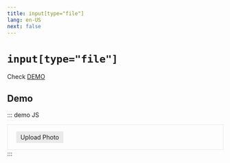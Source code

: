 ```yaml
---
title: input[type="file"]
lang: en-US
next: false
---
```


# `input[type="file"]`

Check [DEMO](https://codepen.io/uvoro/pen/bXMbwo)

## Demo

::: demo JS
<html>
  <div class="demo-frame">
    <input
      type="file"
      id="input-file"
      name="input-file"
      accept="image/*"
      onchange={handleChange}
      hidden
    />
    <label class="btn-upload" for="input-file" role="button">
      Upload Photo
    </label>
  </div>
</html>
<script>
// handles changes in input[type="file"]
const handleChange = () => {
  const fileUploader = document.querySelector('#input-file');
  const getFile = fileUploader.files
  if (getFile.length !== 0) {
    const uploadedFile = getFile[0];
    readFile(uploadedFile);
  }
}
// FileReader
const readFile = (uploadedFile) => {
  if (uploadedFile) {
    const reader = new FileReader();
    reader.onload = () => {
      const parent = document.querySelector('.preview-box');
      // render html for a preview of image uploaded
      parent.innerHTML = `<img class="preview-content" src=${reader.result} />`;
    };
    // reader converts image file to Data URL
    reader.readAsDataURL(uploadedFile);
  }
};
</script>
<style>
  .demo-frame {
    padding: 20px;
    border: 1px solid #e7e7e7;
  }
  .btn-upload {
    padding: 5px 10px;
    background-color: #eaeaea;
    cursor: pointer;
  }
</style>
:::
